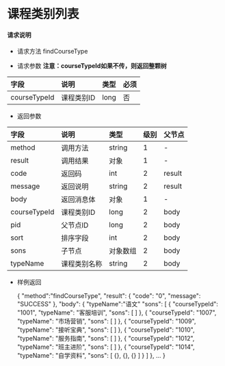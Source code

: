# 课程类别列表

#### **请求说明**

* 请求方法 findCourseType

* 请求参数
**注意：courseTypeId如果不传，则返回整颗树**

| 字段 | 说明 | 类型 | 必须 |
| :--- | :--- | :--- | :--- |
| courseTypeId| 课程类别ID | long | 否 |

* 返回参数

| 字段 | 说明 | 类型 | 级别 | 父节点 |
| :--- | :--- | :--- | :--- | :--- |
| method| 调用方法 | string | 1 | - |
| result | 调用结果 | 对象 | 1 | - |
| code | 返回码| int | 2 | result |
| message| 返回说明 | string | 2 | result |
| body | 返回消息体 | 对象 | 1 | - |
| courseTypeId| 课程类别ID| long | 2 | body|
| pid| 父节点ID | long| 2 | body|
| sort| 排序字段 | int| 2 | body|
| sons| 子节点 | 对象数组| 2 | body|
| typeName| 课程类别名称 | string | 2 | body|


* 样例返回


    {
    "method":"findCourseType",
    "result": {
        "code": "0", 
        "message": "SUCCESS"
    },
    "body":
       { 
           "typeName":"语文"
                "sons": [
                    {
                        "courseTypeId": "1001", 
                        "typeName": "客服培训", 
                        "sons": [ ]
                    }, 
                    {
                        "courseTypeId": "1007", 
                        "typeName": "市场营销", 
                        "sons": [ ]
                    }, 
                    {
                        "courseTypeId": "1009", 
                        "typeName": "接听宝典", 
                        "sons": [ ]
                    }, 
                    {
                        "courseTypeId": "1010", 
                        "typeName": "服务指南", 
                        "sons": [ ]
                    }, 
                    {
                        "courseTypeId": "1012", 
                        "typeName": "班主进阶", 
                        "sons": [ ]
                    }, 
                    {
                        "courseTypeId": "1014", 
                        "typeName": "自学资料", 
                        "sons": [
                            {}, 
                            {}, 
                            {}
                        ]
                    }
                ]
       },
            ...
    }
